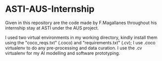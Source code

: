 # ASTI-AUS-Internship
Given in this repository are the code made by F.Magallanes throughout his internship stay at ASTI under the AUS project.

I used two virtual environments in my working directory, kindly install them using the "coco_reqs.txt" (.coco) and "requirements.txt" (.cv); I use .coco virtualenv to do any pre-processing and data curation. I use the .cv virtualenv for my AI modelling and software prototyping.


